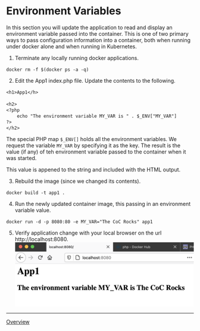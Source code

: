 # Environment Variables

In this section you will update the application to read and display an environment variable passed into the container.  This is one of two primary ways to pass configuration information into a container, both when running under docker alone and when running in Kubernetes.


1. Terminate any locally running docker applications.
```shell
docker rm -f $(docker ps -a -q)
```

2. Edit the App1 index.php file.  Update the contents to the following.
```shell
<h1>App1</h>

<h2>
<?php
    echo "The environment variable MY_VAR is " . $_ENV["MY_VAR"]
?>
</h2>
```
The special PHP map `$_ENV[]` holds all the environment variables.  We request the variable `MY_VAR` by specifying it as the key.  The result is the value (if any) of teh environment variable passed to the container when it was started.

This value is appened to the string and included with the HTML output.

3. Rebuild the image (since we changed its contents).
```shell
docker build -t app1 .
```

4. Run the newly updated container image, this passing in an environment variable value.
```shell
docker run -d -p 8080:80 -e MY_VAR="The CoC Rocks" app1
```

5. Verify application change with your local browser on the url http://localhost:8080.
![env var test](env_var_test.png)

----
[Overview](README.md)